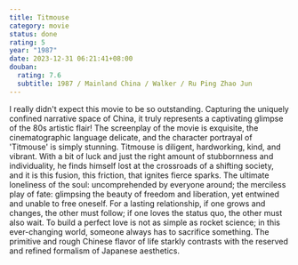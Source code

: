 ```yaml
---
title: Titmouse
category: movie
status: done
rating: 5
year: "1987"
date: 2023-12-31 06:21:41+08:00
douban:
  rating: 7.6
  subtitle: 1987 / Mainland China / Walker / Ru Ping Zhao Jun
---
```


I really didn't expect this movie to be so outstanding. Capturing the uniquely confined narrative space of China, it truly represents a captivating glimpse of the 80s artistic flair! The screenplay of the movie is exquisite, the cinematographic language delicate, and the character portrayal of 'Titmouse' is simply stunning. Titmouse is diligent, hardworking, kind, and vibrant. With a bit of luck and just the right amount of stubbornness and individuality, he finds himself lost at the crossroads of a shifting society, and it is this fusion, this friction, that ignites fierce sparks. The ultimate loneliness of the soul: uncomprehended by everyone around; the merciless play of fate: glimpsing the beauty of freedom and liberation, yet entwined and unable to free oneself. For a lasting relationship, if one grows and changes, the other must follow; if one loves the status quo, the other must also wait. To build a perfect love is not as simple as rocket science; in this ever-changing world, someone always has to sacrifice something. The primitive and rough Chinese flavor of life starkly contrasts with the reserved and refined formalism of Japanese aesthetics.
